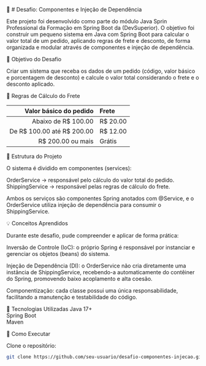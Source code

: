🧩 # Desafio: Componentes e Injeção de Dependência

Este projeto foi desenvolvido como parte do módulo Java Sprin Professional da Formação em Spring Boot da (DevSuperior).
O objetivo foi construir um pequeno sistema em Java com Spring Boot para calcular o valor total de um pedido, aplicando regras de frete e desconto, de forma organizada e modular através de componentes e injeção de dependência.


🚀 Objetivo do Desafio

Criar um sistema que receba os dados de um pedido (código, valor básico e porcentagem de desconto) e calcule o valor total considerando o frete e o desconto aplicado.

🧮 Regras de Cálculo do Frete

|     Valor básico do pedido | Frete    |
| -------------------------: | :------- |
|        Abaixo de R$ 100.00 | R$ 20.00 |
| De R$ 100.00 até R$ 200.00 | R$ 12.00 |
|          R$ 200.00 ou mais | Grátis   |

🧱 Estrutura do Projeto

O sistema é dividido em componentes (services):

OrderService → responsável pelo cálculo do valor total do pedido.
ShippingService → responsável pelas regras de cálculo do frete.

Ambos os serviços são componentes Spring anotados com @Service, e o OrderService utiliza injeção de dependência para consumir o ShippingService.

💡 Conceitos Aprendidos

Durante este desafio, pude compreender e aplicar de forma prática:

Inversão de Controle (IoC): o próprio Spring é responsável por instanciar e gerenciar os objetos (beans) do sistema. <br>

Injeção de Dependência (DI): o OrderService não cria diretamente uma instância de ShippingService, recebendo-a automaticamente do contêiner do Spring, promovendo baixo acoplamento e alta coesão.

Componentização: cada classe possui uma única responsabilidade, facilitando a manutenção e testabilidade do código. <br>

🧰 Tecnologias Utilizadas
Java 17+ <br>
Spring Boot <br>
Maven <br>

🧪 Como Executar

Clone o repositório:
```bash
git clone https://github.com/seu-usuario/desafio-componentes-injecao.git
```
